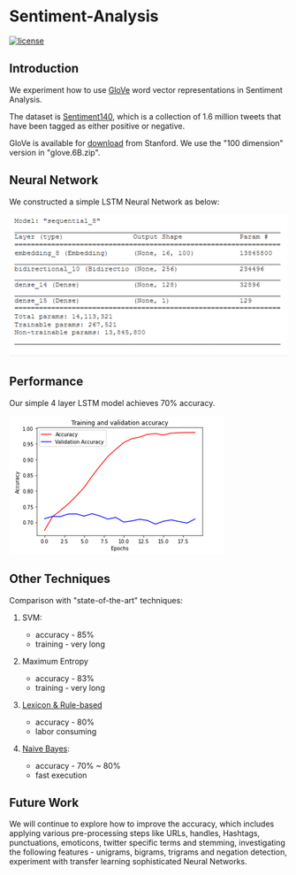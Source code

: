 # Sentiment-Analysis

[![license](https://img.shields.io/github/license/mashape/apistatus.svg)](LICENSE)

## Introduction

We experiment how to use [GloVe](https://www.aclweb.org/anthology/D14-1162/) word vector representations in Sentiment Analysis.

The dataset is [Sentiment140](http://www.sentiment140.com/), 
which is a collection of 1.6 million tweets that have been tagged as either positive or negative.

GloVe is available for [download](https://nlp.stanford.edu/projects/glove/) from Stanford. 
We use the "100 dimension" version in "glove.6B.zip".

## Neural Network

We constructed a simple LSTM Neural Network as below:

![Figure](model-summary.png)

## Performance

Our simple 4 layer LSTM model achieves 70% accuracy.

![Figure](performance.png)

## Other Techniques
Comparison with "state-of-the-art" techniques:

1. SVM: 
   - accuracy - 85%    
   - training - very long

2. Maximum Entropy
   - accuracy - 83%    
   - training - very long

3. [Lexicon & Rule-based](https://github.com/cjhutto/vaderSentiment)
   - accuracy - 80%    
   - labor consuming
   
4. [Naive Bayes](https://github.com/vivekn/sentiment): 
   - accuracy - 70% ~ 80%   
   - fast execution

## Future Work

We will continue to explore how to improve the accuracy,
which includes applying various pre-processing steps like URLs, handles, Hashtags, punctuations, emoticons, twitter specific terms and stemming,
investigating the following features - unigrams, bigrams, trigrams and negation detection,
experiment with transfer learning sophisticated Neural Networks.


